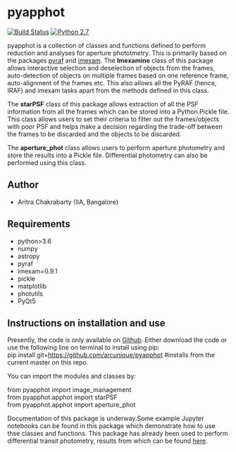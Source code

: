 pyapphot
======

[![Build Status](https://img.shields.io/badge/release-0.1-orange)](https://github.com/arcunique/pyapphot)
[![Python 2.7](https://img.shields.io/badge/python-3.7-blue.svg)](https://www.python.org/downloads/release/python-371/)

pyapphot is a collection of classes and functions defined to perform reduction and analyses for aperture phototmetry.
This is primarily based on the packages [pyraf](https://astroconda.readthedocs.io/en/latest/) 
and [imexam](https://github.com/spacetelescope/imexam). The __Imexamine__ class of this package allows interactive
selection and deselection of objects from the frames, auto-detection of objects on multiple frames based on one reference frame,
auto-alignment of the frames etc. This also allows all the PyRAF (hence, IRAF) and imexam tasks apart from the methods defined
in this class. 

The __starPSF__ class of this package allows extraction of all the PSF information from all the frames which can be stored into a
 Python Pickle file. This class allows users to set their criteria to filter out the frames/objects with poor PSF and helps
 make a decision regarding the trade-off between the frames to be discarded and the objects to be discarded. 
 
 The __aperture_phot__ class allows users to perform aperture photometry and store the results into a Pickle file. Differential 
 photometry can also be performed using this class.
 

Author
------
* Aritra Chakrabarty (IIA, Bangalore)

Requirements
------------
* python>3.6
* numpy
* astropy
* pyraf
* imexam=0.9.1
* pickle
* matplotlib 
* photutils
* PyQt5

Instructions on installation and use
------------------------------------
Presently, the code is only available on [Github](https://github.com/arcunique/pyapphot). Either download the code or
use the following line on terminal to install using pip:\
pip install git+https://github.com/arcunique/pyapphot  #installs from the current master on this repo.

You can import the modules and classes by:

from pyapphot import image_management\
from pyapphot.apphot import starPSF\
from pyapphot.apphot import aperture_phot

Documentation of this package is underway.Some example Jupyter notebooks can be found in this 
package which demonstrate how to use thse classes and functions. This package has already been 
used to perform differential transit photometry, results from which can be found 
[here](https://doi.org/10.3847/1538-3881/ab24dd).






